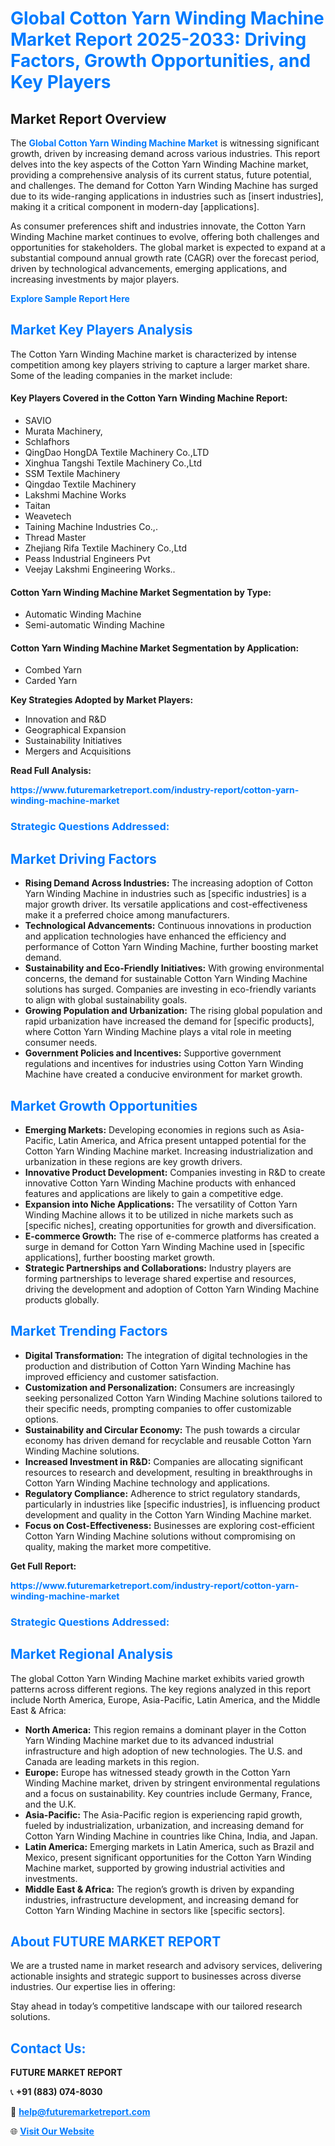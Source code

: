 <h1 style="color: #007BFF;">Global Cotton Yarn Winding Machine Market Report 2025-2033: Driving Factors, Growth Opportunities, and Key Players</h1>

<section id="overview">
<h2>Market Report Overview</h2>
<p>The <a href="https://www.futuremarketreport.com/industry-report/cotton-yarn-winding-machine-market" style="color: #007BFF; text-decoration: none;"><strong>Global Cotton Yarn Winding Machine Market</strong></a> is witnessing significant growth, driven by increasing demand across various industries. This report delves into the key aspects of the Cotton Yarn Winding Machine market, providing a comprehensive analysis of its current status, future potential, and challenges. The demand for Cotton Yarn Winding Machine has surged due to its wide-ranging applications in industries such as [insert industries], making it a critical component in modern-day [applications].</p>
<p>As consumer preferences shift and industries innovate, the Cotton Yarn Winding Machine market continues to evolve, offering both challenges and opportunities for stakeholders. The global market is expected to expand at a substantial compound annual growth rate (CAGR) over the forecast period, driven by technological advancements, emerging applications, and increasing investments by major players.</p>
</section>

<section id="overview">
<p><a href="https://www.futuremarketreport.com/request-sample/reportId=26299" style="color: #007BFF; text-decoration: none;"><strong>Explore Sample Report Here</strong></a></p>
</section>

<section id="key-players">
<h2 style="color: #007BFF;">Market Key Players Analysis</h2>
<p>The Cotton Yarn Winding Machine market is characterized by intense competition among key players striving to capture a larger market share. Some of the leading companies in the market include:</p>
<h4>Key Players Covered in the Cotton Yarn Winding Machine Report:</h4>
<ul><li>SAVIO</li><li>Murata Machinery,</li><li>Schlafhors</li><li>QingDao HongDA Textile Machinery Co.,LTD</li><li>Xinghua Tangshi Textile Machinery Co.,Ltd</li><li>SSM Textile Machinery</li><li>Qingdao Textile Machinery</li><li>Lakshmi Machine Works</li><li>Taitan</li><li>Weavetech</li><li>Taining Machine Industries Co.,.</li><li>Thread Master</li><li>Zhejiang Rifa Textile Machinery Co.,Ltd</li><li>Peass Industrial Engineers Pvt</li><li>Veejay Lakshmi Engineering Works..</li></ul>
<h4>Cotton Yarn Winding Machine Market Segmentation by Type:</h4>
<ul><li>Automatic Winding Machine</li><li>Semi-automatic Winding Machine</li></ul>

<h4>Cotton Yarn Winding Machine Market Segmentation by Application:</h4>
<ul><li>Combed Yarn</li><li>Carded Yarn</li></ul>
<p><strong>Key Strategies Adopted by Market Players:</strong></p>
<ul>
<li>Innovation and R&D</li>
<li>Geographical Expansion</li>
<li>Sustainability Initiatives</li>
<li>Mergers and Acquisitions</li>
</ul>
</section>

<section>
<p><strong>Read Full Analysis: </strong></p><a href="https://www.futuremarketreport.com/industry-report/cotton-yarn-winding-machine-market" style="color: #007BFF; text-decoration: none;"><strong>https://www.futuremarketreport.com/industry-report/cotton-yarn-winding-machine-market</strong></a>
<h3 style="color: #007BFF;">Strategic Questions Addressed:</h3>
</section>

<section id="driving-factors">
<h2 style="color: #007BFF;">Market Driving Factors</h2>
<ul>
<li><strong>Rising Demand Across Industries:</strong> The increasing adoption of Cotton Yarn Winding Machine in industries such as [specific industries] is a major growth driver. Its versatile applications and cost-effectiveness make it a preferred choice among manufacturers.</li>
<li><strong>Technological Advancements:</strong> Continuous innovations in production and application technologies have enhanced the efficiency and performance of Cotton Yarn Winding Machine, further boosting market demand.</li>
<li><strong>Sustainability and Eco-Friendly Initiatives:</strong> With growing environmental concerns, the demand for sustainable Cotton Yarn Winding Machine solutions has surged. Companies are investing in eco-friendly variants to align with global sustainability goals.</li>
<li><strong>Growing Population and Urbanization:</strong> The rising global population and rapid urbanization have increased the demand for [specific products], where Cotton Yarn Winding Machine plays a vital role in meeting consumer needs.</li>
<li><strong>Government Policies and Incentives:</strong> Supportive government regulations and incentives for industries using Cotton Yarn Winding Machine have created a conducive environment for market growth.</li>
</ul>
</section>

<section id="growth-opportunities">
<h2 style="color: #007BFF;">Market Growth Opportunities</h2>
<ul>
<li><strong>Emerging Markets:</strong> Developing economies in regions such as Asia-Pacific, Latin America, and Africa present untapped potential for the Cotton Yarn Winding Machine market. Increasing industrialization and urbanization in these regions are key growth drivers.</li>
<li><strong>Innovative Product Development:</strong> Companies investing in R&D to create innovative Cotton Yarn Winding Machine products with enhanced features and applications are likely to gain a competitive edge.</li>
<li><strong>Expansion into Niche Applications:</strong> The versatility of Cotton Yarn Winding Machine allows it to be utilized in niche markets such as [specific niches], creating opportunities for growth and diversification.</li>
<li><strong>E-commerce Growth:</strong> The rise of e-commerce platforms has created a surge in demand for Cotton Yarn Winding Machine used in [specific applications], further boosting market growth.</li>
<li><strong>Strategic Partnerships and Collaborations:</strong> Industry players are forming partnerships to leverage shared expertise and resources, driving the development and adoption of Cotton Yarn Winding Machine products globally.</li>
</ul>
</section>

<section id="trending-factors">
<h2 style="color: #007BFF;">Market Trending Factors</h2>
<ul>
<li><strong>Digital Transformation:</strong> The integration of digital technologies in the production and distribution of Cotton Yarn Winding Machine has improved efficiency and customer satisfaction.</li>
<li><strong>Customization and Personalization:</strong> Consumers are increasingly seeking personalized Cotton Yarn Winding Machine solutions tailored to their specific needs, prompting companies to offer customizable options.</li>
<li><strong>Sustainability and Circular Economy:</strong> The push towards a circular economy has driven demand for recyclable and reusable Cotton Yarn Winding Machine solutions.</li>
<li><strong>Increased Investment in R&D:</strong> Companies are allocating significant resources to research and development, resulting in breakthroughs in Cotton Yarn Winding Machine technology and applications.</li>
<li><strong>Regulatory Compliance:</strong> Adherence to strict regulatory standards, particularly in industries like [specific industries], is influencing product development and quality in the Cotton Yarn Winding Machine market.</li>
<li><strong>Focus on Cost-Effectiveness:</strong> Businesses are exploring cost-efficient Cotton Yarn Winding Machine solutions without compromising on quality, making the market more competitive.</li>
</ul>
</section>

<section>
<p><strong>Get Full Report: </strong></p><a href="https://www.futuremarketreport.com/industry-report/cotton-yarn-winding-machine-market" style="color: #007BFF; text-decoration: none;"><strong>https://www.futuremarketreport.com/industry-report/cotton-yarn-winding-machine-market</strong></a>
<h3 style="color: #007BFF;">Strategic Questions Addressed:</h3>
</section>


<section id="regional-analysis">
<h2 style="color: #007BFF;">Market Regional Analysis</h2>
<p>The global Cotton Yarn Winding Machine market exhibits varied growth patterns across different regions. The key regions analyzed in this report include North America, Europe, Asia-Pacific, Latin America, and the Middle East & Africa:</p>
<ul>
<li><strong>North America:</strong> This region remains a dominant player in the Cotton Yarn Winding Machine market due to its advanced industrial infrastructure and high adoption of new technologies. The U.S. and Canada are leading markets in this region.</li>
<li><strong>Europe:</strong> Europe has witnessed steady growth in the Cotton Yarn Winding Machine market, driven by stringent environmental regulations and a focus on sustainability. Key countries include Germany, France, and the U.K.</li>
<li><strong>Asia-Pacific:</strong> The Asia-Pacific region is experiencing rapid growth, fueled by industrialization, urbanization, and increasing demand for Cotton Yarn Winding Machine in countries like China, India, and Japan.</li>
<li><strong>Latin America:</strong> Emerging markets in Latin America, such as Brazil and Mexico, present significant opportunities for the Cotton Yarn Winding Machine market, supported by growing industrial activities and investments.</li>
<li><strong>Middle East & Africa:</strong> The region’s growth is driven by expanding industries, infrastructure development, and increasing demand for Cotton Yarn Winding Machine in sectors like [specific sectors].</li>
</ul>
</section>

<footer>
<h2 style="color: #007BFF;">About FUTURE MARKET REPORT</h2>
<p>We are a trusted name in market research and advisory services, delivering actionable insights and strategic support to businesses across diverse industries. Our expertise lies in offering:</p>

<p>Stay ahead in today’s competitive landscape with our tailored research solutions.</p>

<h2 style="color: #007BFF;">Contact Us:</h2>
<p><strong>FUTURE MARKET REPORT</strong></p>
<p>📞 <strong>+91 (883) 074-8030</strong></p>
<p>📧 <strong><a href="mailto:help@futuremarketreport.com" style="color: #007BFF;">help@futuremarketreport.com</a></strong></p>
<p>🌐 <strong><a href="https://www.futuremarketreport.com/" style="color: #007BFF;">Visit Our Website</a></strong></p>
</footer>